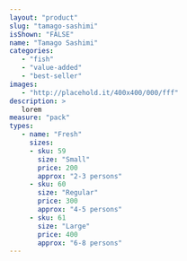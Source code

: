 ```yaml
---
layout: "product"
slug: "tamago-sashimi"
isShown: "FALSE"
name: "Tamago Sashimi"
categories:
   - "fish"
   - "value-added"
   - "best-seller"
images:
   - "http://placehold.it/400x400/000/fff"
description: >
   lorem
measure: "pack"
types: 
   - name: "Fresh"
     sizes: 
     - sku: 59
       size: "Small"
       price: 200
       approx: "2-3 persons"
     - sku: 60
       size: "Regular"
       price: 300
       approx: "4-5 persons"
     - sku: 61
       size: "Large"
       price: 400
       approx: "6-8 persons"
---
```


